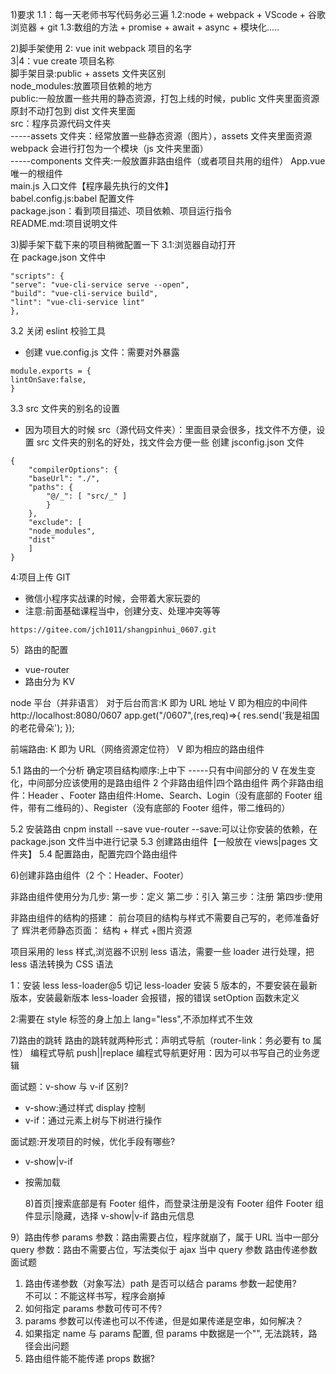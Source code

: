 1)要求
1.1：每一天老师书写代码务必三遍
1.2:node + webpack + VScode + 谷歌浏览器 + git
1.3:数组的方法 + promise + await + async + 模块化.....

2)脚手架使用
2: vue init webpack 项目的名字  
3|4：vue create 项目名称  
脚手架目录:public + assets 文件夹区别  
node_modules:放置项目依赖的地方  
public:一般放置一些共用的静态资源，打包上线的时候，public 文件夹里面资源原封不动打包到 dist 文件夹里面  
src：程序员源代码文件夹  
-----assets 文件夹：经常放置一些静态资源（图片），assets 文件夹里面资源 webpack 会进行打包为一个模块（js 文件夹里面）  
-----components 文件夹:一般放置非路由组件（或者项目共用的组件）
App.vue 唯一的根组件  
main.js 入口文件【程序最先执行的文件】  
babel.config.js:babel 配置文件  
package.json：看到项目描述、项目依赖、项目运行指令  
README.md:项目说明文件

3)脚手架下载下来的项目稍微配置一下
3.1:浏览器自动打开  
在 package.json 文件中

```
"scripts": {
"serve": "vue-cli-service serve --open",
"build": "vue-cli-service build",
"lint": "vue-cli-service lint"
},
```

3.2 关闭 eslint 校验工具

- 创建 vue.config.js 文件：需要对外暴露

```
module.exports = {
lintOnSave:false,
}
```

3.3 src 文件夹的别名的设置

- 因为项目大的时候 src（源代码文件夹）：里面目录会很多，找文件不方便，设置 src 文件夹的别名的好处，找文件会方便一些
  创建 jsconfig.json 文件

```
{
    "compilerOptions": {
    "baseUrl": "./",
    "paths": {
        "@/_": [ "src/_" ]
        }
    },
    "exclude": [
    "node_modules",
    "dist"
    ]
}
```

4:项目上传 GIT

- 微信小程序实战课的时候，会带着大家玩耍的
- 注意:前面基础课程当中，创建分支、处理冲突等等

```
https://gitee.com/jch1011/shangpinhui_0607.git
```

5）路由的配置
- vue-router
- 路由分为 KV

node 平台（并非语言）
对于后台而言:K 即为 URL 地址 V 即为相应的中间件
http://localhost:8080/0607
app.get("/0607",(res,req)=>{
res.send('我是祖国的老花骨朵');
});

前端路由:
K 即为 URL（网络资源定位符）
V 即为相应的路由组件

5.1 路由的一个分析
确定项目结构顺序:上中下 -----只有中间部分的 V 在发生变化，中间部分应该使用的是路由组件
2 个非路由组件|四个路由组件
两个非路由组件：Header 、Footer
路由组件:Home、Search、Login（没有底部的 Footer 组件，带有二维码的）、Register（没有底部的 Footer 组件，带二维码的）

5.2 安装路由
cnpm install --save vue-router
--save:可以让你安装的依赖，在 package.json 文件当中进行记录
5.3 创建路由组件【一般放在 views|pages 文件夹】
5.4 配置路由，配置完四个路由组件

6)创建非路由组件（2 个：Header、Footer）

非路由组件使用分为几步:
第一步：定义
第二步：引入
第三步：注册
第四步:使用

非路由组件的结构的搭建：
前台项目的结构与样式不需要自己写的，老师准备好了
辉洪老师静态页面：
结构 + 样式 +图片资源

项目采用的 less 样式,浏览器不识别 less 语法，需要一些 loader 进行处理，把 less 语法转换为 CSS 语法

1：安装 less less-loader@5
切记 less-loader 安装 5 版本的，不要安装在最新版本，安装最新版本 less-loader 会报错，报的错误 setOption 函数未定义

2:需要在 style 标签的身上加上 lang="less",不添加样式不生效

7)路由的跳转
路由的跳转就两种形式：声明式导航（router-link：务必要有 to 属性）
编程式导航 push||replace
编程式导航更好用：因为可以书写自己的业务逻辑

面试题：v-show 与 v-if 区别?

- v-show:通过样式 display 控制
- v-if：通过元素上树与下树进行操作

面试题:开发项目的时候，优化手段有哪些?

- v-show|v-if
- 按需加载

  8)首页|搜索底部是有 Footer 组件，而登录注册是没有 Footer 组件
  Footer 组件显示|隐藏，选择 v-show|v-if
  路由元信息

9）路由传参
params 参数：路由需要占位，程序就崩了，属于 URL 当中一部分
query 参数：路由不需要占位，写法类似于 ajax 当中 query 参数
路由传递参数面试题

1.  路由传递参数（对象写法）path 是否可以结合 params 参数一起使用?  
    不可以：不能这样书写，程序会崩掉
2.  如何指定 params 参数可传可不传?
3.  params 参数可以传递也可以不传递，但是如果传递是空串，如何解决？
4.  如果指定 name 与 params 配置, 但 params 中数据是一个"", 无法跳转，路径会出问题
5.  路由组件能不能传递 props 数据?
